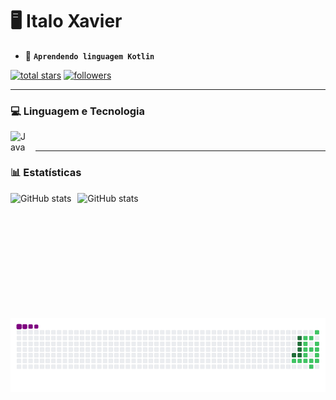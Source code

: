 # 🖥️ Italo Xavier

- 🌱 **`Aprendendo linguagem Kotlin`**

 <p align="left">
      <a href="https://github.com/ItaloXavierDS?tab=repositories&sort=stargazers">
         <img alt="total stars" title="Total stars on GitHub" src="https://custom-icon-badges.demolab.com/github/stars/ItaloXavierDS?color=55960c&style=for-the-badge&labelColor=488207&logo=star"/></a>
     <a href="https://github.com/ItaloXavierDS?tab=followers">
         <img alt="followers" title="Follow me on Github" src="https://custom-icon-badges.demolab.com/github/followers/ItaloXavierDS?color=236ad3&labelColor=1155ba&style=for-the-badge&logo=github&label=Follow&logoColor=white"/></a>
   </p>
   
   ---

### 💻 Linguagem e Tecnologia

<img align="left" alt="Java" width="30px" style="padding-right:10px;" src="https://cdn.jsdelivr.net/gh/devicons/devicon@latest/icons/kotlin/kotlin-original.svg" />

<br>

  ---

### 📊 Estatísticas 

<div>
 <img
  align="left"
  alt="GitHub stats"
  height="200"
  style="padding-right: 10px;"
  src="https://github-readme-stats.vercel.app/api?username=ItaloXavierDS&show_icons=true&theme=tokyonight&incluide_all_commides=true&locale=pt-br"
/>
<img
  align="left"
  alt="GitHub stats"
  height="200"
  style="padding-right: 10px;"
  src="https://github-readme-stats.vercel.app/api/top-langs/?username=ItaloXavierDS&theme=tokyonight&layout=compact&locale=pt-br"
/>
</div>

<br>

![snake gif](https://github.com/ItaloXavierDS/ItaloXavierDS/blob/output/github-contribution-grid-snake.gif)
